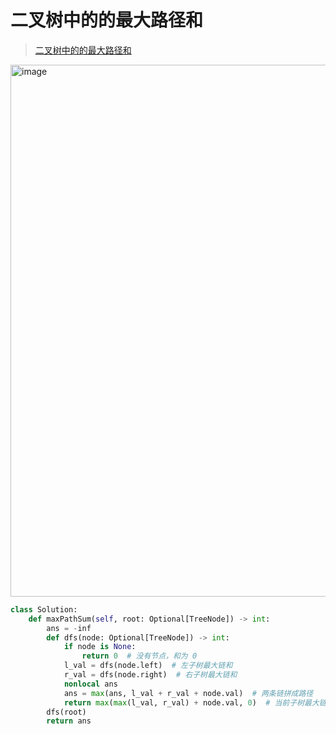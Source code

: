 # 二叉树中的的最大路径和
> [二叉树中的的最大路径和](https://leetcode.cn/problems/binary-tree-maximum-path-sum/description/)

<img width="851" alt="image" src="https://github.com/user-attachments/assets/53772430-e8d3-4a41-8627-c3e4ae5442b7" />

```python
class Solution:
    def maxPathSum(self, root: Optional[TreeNode]) -> int:
        ans = -inf
        def dfs(node: Optional[TreeNode]) -> int:
            if node is None:
                return 0  # 没有节点，和为 0
            l_val = dfs(node.left)  # 左子树最大链和
            r_val = dfs(node.right)  # 右子树最大链和
            nonlocal ans
            ans = max(ans, l_val + r_val + node.val)  # 两条链拼成路径
            return max(max(l_val, r_val) + node.val, 0)  # 当前子树最大链和（注意这里和 0 取最大值了）
        dfs(root)
        return ans
```
